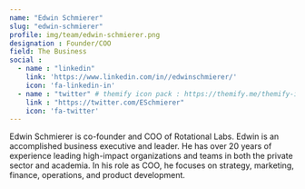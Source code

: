 ```yaml
---
name: "Edwin Schmierer"
slug: "edwin-schmierer"
profile: img/team/edwin-schmierer.png
designation : Founder/COO
field: The Business
social :
  - name : "linkedin"
    link: 'https://www.linkedin.com/in//edwinschmierer/'
    icon: 'fa-linkedin-in'
  - name : "twitter" # themify icon pack : https://themify.me/themify-icons
    link : "https://twitter.com/ESchmierer"
    icon: 'fa-twitter'
---
```

Edwin Schmierer is co-founder and COO of Rotational Labs. Edwin is an accomplished business executive and leader. He has over 20 years of experience leading high-impact organizations and teams in both the private sector and academia. In his role as COO, he focuses on strategy, marketing, finance, operations, and product development.